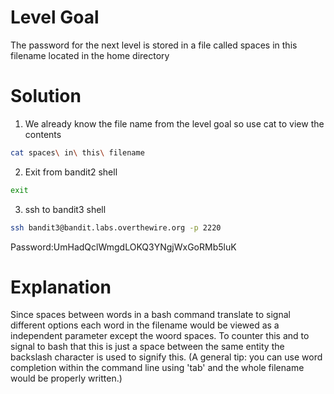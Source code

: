 # Level Goal
The password for the next level is stored in a file called spaces in this filename located in the home directory

# Solution
1. We already know the file name from the level goal so use cat to view the contents
```Bash
cat spaces\ in\ this\ filename
```

2. Exit from bandit2 shell
```Bash
exit
```

3. ssh to bandit3 shell
```Bash
ssh bandit3@bandit.labs.overthewire.org -p 2220
```
Password:UmHadQclWmgdLOKQ3YNgjWxGoRMb5luK

# Explanation

Since spaces between words in a bash command translate to signal different options each word in the filename would be viewed as a independent parameter except the woord spaces. To counter this and to signal to bash that this is just a space between the same entity the backslash character is used to signify this. 
(A general tip: you can use word completion within the command line using 'tab' and the whole filename would be properly written.)

